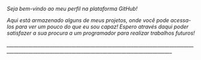 *Seja bem-vindo ao meu perfil na plataforma GitHub!*

*Aqui está armazenado alguns de meus projetos, onde você pode acessa-los para ver um pouco do que eu sou capaz!
Espero através daqui poder satisfazer a sua procura a um programador para realizar trabalhos futuros!*

*___________________________________________________________________________________________________________________________________________________*
